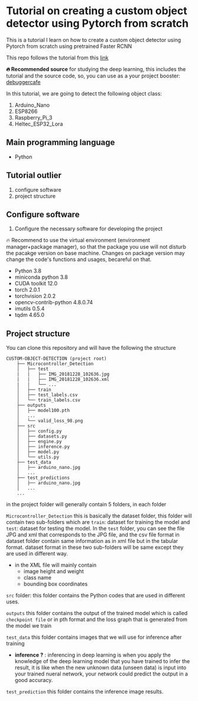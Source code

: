 # Tutorial on creating a custom object detector using Pytorch from scratch
This is a tutorial I learn on how to create a custom object detector using Pytorch from scratch using pretrained Faster RCNN

This repo follows the tutorial from this [link](https://debuggercafe.com/custom-object-detection-using-pytorch-faster-rcnn/)

**:fire: Recommended source** for studying the deep learning, this includes the tutorial and the source code, so, you can use as a your project booster: [debuggercafe](https://debuggercafe.com/)

In this tutorial, we are going to detect the following object class:
1. Arduino_Nano
2. ESP8266
3. Raspberry_Pi_3
4. Heltec_ESP32_Lora

## Main programming language
- Python

## Tutorial outlier
1. configure software
2. project structure


## Configure software
1. Configure the necessary software for developing the project

:fire: Recommend to use the virtual environment (environment manager+package manager), so that the package you use will not disturb the pacakge version on base machine. Changes on package version may change the code's functions and usages, becareful on that.

- Python 3.8
- miniconda python 3.8
- CUDA toolkit 12.0
- torch 2.0.1
- torchvision 2.0.2
- opencv-contrib-python 4.8.0.74
- imutils 0.5.4
- tqdm 4.65.0

## Project structure

You can clone this repository and will have the following the structure
```
CUSTOM-OBJECT-DETECTION (project root)
    ├── Microcontroller_Detection
    │   ├── test
    |   |   ├── IMG_20181228_102636.jpg
    |   |   ├── IMG_20181228_102636.xml
    |   |   └── ...
    │   ├── train
    │   ├── test_labels.csv
    │   └── train_labels.csv
    ├── outputs
    │   ├── model100.pth
    │   ...
    │   └── valid_loss_98.png
    ├── src
    │   ├── config.py
    │   ├── datasets.py
    │   ├── engine.py
    │   ├── inference.py
    │   ├── model.py
    │   └── utils.py
    ├── test_data
    │   ├── arduino_nano.jpg
    │   ...
    ├── test_predictions
    │   ├── arduino_nano.jpg
    │   ...
    ...
```
in the project folder will generally contain 5 folders, in each folder

`Microcontroller_Detection` this is basically the dataset folder, this folder will contain two sub-folders which are `train`: dataset for training the model and `test`: dataset for testing the model. In the `test` folder, you can see the file JPG and xml that corresponds to the JPG file, and the csv file format in dataset folder contain same information as in xml file but in the tabular format. dataset format in these two sub-folders will be same except they are used in different way.
- in the XML file will mainly contain
    - image height and weight
    - class name
    - bounding box coordinates

`src` folder: this folder contains the Python codes that are used in different uses.

`outputs` this folder contains the output of the trained model which is called `checkpoint file` or in pth format and the loss graph that is generated from the model we train

`test_data` this folder contains images that we will use for inference after training
- **inference ?** : inferencing in deep learning is when you apply the knowledge of the deep learning model that you have trained to infer the result, it is like when the new unknown data (unseen data) is input into your trained nueral network, your network could predict the output in a good accuracy.

`test_prediction` this folder contains the inference image results.